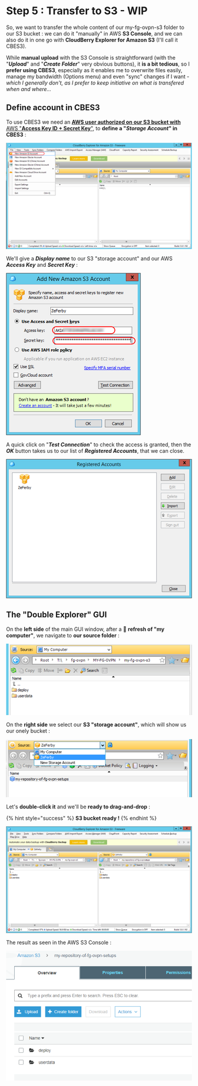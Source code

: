 # Step 5 : Transfer to S3 - WIP

So, we want to transfer the whole content of our my-fg-ovpn-s3 folder to our S3 bucket : we can do it "manually" in AWS **S3 Console**, and we can also do it in one go with **CloudBerry Explorer for Amazon S3** \(I'll call it CBES3\).

While **manual upload** with the S3 Console is straightforward \(with the "_**Upload**_" and "_**Create Folder**_" very obvious buttons\), it **is a bit tedious**, so I **prefer using CBES3**, especially as it enables me to overwrite files easily, manage my bandwidth \(Options menu\) and even "sync" changes if I want - _which I generally don't, as I prefer to keep initiative on what is transfered when and where..._

## Define account in CBES3

To use CBES3 we need an [**AWS user authorized on our S3 bucket with** AWS "**Access Key ID + Secret Key**"](../appendixes/aws-user-with-api-keys.md), to **define a "**_**Storage Account**_**" in CBES3** :

![](../.gitbook/assets/image%20%284%29.png)

We'll give a _**Display name**_ to our S3 "storage account" and our AWS _**Access Key**_ and _**Secret Key**_ :

![](../.gitbook/assets/image%20%2897%29.png)

A quick click on "_**Test Connection**_" to check the access is granted, then the _**OK**_ button takes us to our list of _**Registered Accounts**_, that we can close.

![](../.gitbook/assets/image%20%2843%29.png)

## The "Double Explorer" GUI

On the **left side** of the main GUI window, after a 🔄 **refresh of "my computer"**, we navigate to **our source folder** :

![](../.gitbook/assets/image%20%28116%29.png)

On the **right side** we select our **S3 "storage account"**, which will show us our onely bucket :

![](../.gitbook/assets/image%20%281%29.png)

Let's **double-click it** and we'll be **ready to drag-and-drop** :

{% hint style="success" %}
**S3 bucket ready !**
{% endhint %}

![](../.gitbook/assets/image%20%2884%29.png)

The result as seen in the AWS S3 Console :

![](../.gitbook/assets/image%20%28107%29.png)








